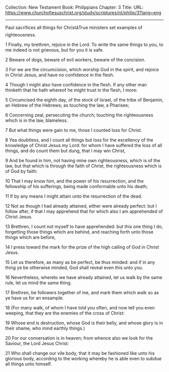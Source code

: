 Collection: New Testament
Book: Philippians
Chapter: 3
Title: 
URL: https://www.churchofjesuschrist.org/study/scriptures/nt/philip/3?lang=eng

---

Paul sacrifices all things for ChristâTrue ministers set examples of righteousness.

1 Finally, my brethren, rejoice in the Lord. To write the same things to you, to me indeed is not grievous, but for you it is safe.

2 Beware of dogs, beware of evil workers, beware of the concision.

3 For we are the circumcision, which worship God in the spirit, and rejoice in Christ Jesus, and have no confidence in the flesh.

4 Though I might also have confidence in the flesh. If any other man thinketh that he hath whereof he might trust in the flesh, I more:

5 Circumcised the eighth day, of the stock of Israel, of the tribe of Benjamin, an Hebrew of the Hebrews; as touching the law, a Pharisee;

6 Concerning zeal, persecuting the church; touching the righteousness which is in the law, blameless.

7 But what things were gain to me, those I counted loss for Christ.

8 Yea doubtless, and I count all things but loss for the excellency of the knowledge of Christ Jesus my Lord: for whom I have suffered the loss of all things, and do count them but dung, that I may win Christ,

9 And be found in him, not having mine own righteousness, which is of the law, but that which is through the faith of Christ, the righteousness which is of God by faith:

10 That I may know him, and the power of his resurrection, and the fellowship of his sufferings, being made conformable unto his death;

11 If by any means I might attain unto the resurrection of the dead.

12 Not as though I had already attained, either were already perfect: but I follow after, if that I may apprehend that for which also I am apprehended of Christ Jesus.

13 Brethren, I count not myself to have apprehended: but this one thing I do, forgetting those things which are behind, and reaching forth unto those things which are before,

14 I press toward the mark for the prize of the high calling of God in Christ Jesus.

15 Let us therefore, as many as be perfect, be thus minded: and if in any thing ye be otherwise minded, God shall reveal even this unto you.

16 Nevertheless, whereto we have already attained, let us walk by the same rule, let us mind the same thing.

17 Brethren, be followers together of me, and mark them which walk so as ye have us for an ensample.

18 (For many walk, of whom I have told you often, and now tell you even weeping, that they are the enemies of the cross of Christ:

19 Whose end is destruction, whose God is their belly, and whose glory is in their shame, who mind earthly things.)

20 For our conversation is in heaven; from whence also we look for the Saviour, the Lord Jesus Christ:

21 Who shall change our vile body, that it may be fashioned like unto his glorious body, according to the working whereby he is able even to subdue all things unto himself.
